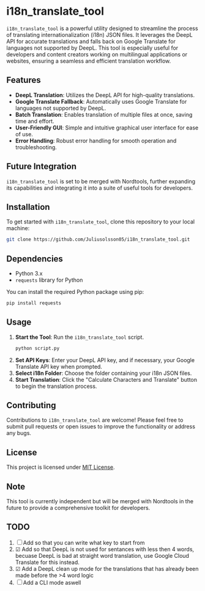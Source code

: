 # i18n_translate_tool

`i18n_translate_tool` is a powerful utility designed to streamline the process of translating internationalization (i18n) JSON files. It leverages the DeepL API for accurate translations and falls back on Google Translate for languages not supported by DeepL. This tool is especially useful for developers and content creators working on multilingual applications or websites, ensuring a seamless and efficient translation workflow.

## Features

- **DeepL Translation**: Utilizes the DeepL API for high-quality translations.
- **Google Translate Fallback**: Automatically uses Google Translate for languages not supported by DeepL.
- **Batch Translation**: Enables translation of multiple files at once, saving time and effort.
- **User-Friendly GUI**: Simple and intuitive graphical user interface for ease of use.
- **Error Handling**: Robust error handling for smooth operation and troubleshooting.

## Future Integration

`i18n_translate_tool` is set to be merged with Nordtools, further expanding its capabilities and integrating it into a suite of useful tools for developers.

## Installation

To get started with `i18n_translate_tool`, clone this repository to your local machine:

```bash
git clone https://github.com/Juliusolsson05/i18n_translate_tool.git
```

## Dependencies

- Python 3.x
- `requests` library for Python

You can install the required Python package using pip:

```bash
pip install requests
```

## Usage

1. **Start the Tool**: Run the `i18n_translate_tool` script.
   ```bash
   python script.py
   ```
2. **Set API Keys**: Enter your DeepL API key, and if necessary, your Google Translate API key when prompted.
3. **Select i18n Folder**: Choose the folder containing your i18n JSON files.
4. **Start Translation**: Click the "Calculate Characters and Translate" button to begin the translation process.

## Contributing

Contributions to `i18n_translate_tool` are welcome! Please feel free to submit pull requests or open issues to improve the functionality or address any bugs.

## License

This project is licensed under [MIT License](LICENSE).

## Note

This tool is currently independent but will be merged with Nordtools in the future to provide a comprehensive toolkit for developers.

## TODO

1. ☐  Add so that you can write what key to start from
2. ☑  Add so that DeepL is not used for sentances with less then 4 words, becuase DeepL is bad at straight word translation, use Google Cloud Translate for this instead.
3. ☑  Add a DeepL clean up mode for the translations that has already been made before the >4 word logic
3. ☐  Add a CLI mode aswell
